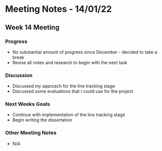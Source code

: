 # Meeting Notes - 14/01/22

## Week 14 Meeting 

### Progress 

- No substantial amount of progress since December - decided to take a break 
- Revise all notes and research to begin with the next task 

### Discussion 

- Discussed my approach for the line tracking stage 
- Discussed some evaluations that I could use for the project 

### Next Weeks Goals 

- Continue with implementation of the line tracking stage 
- Begin writing the dissertation 

### Other Meeting Notes 

- N/A